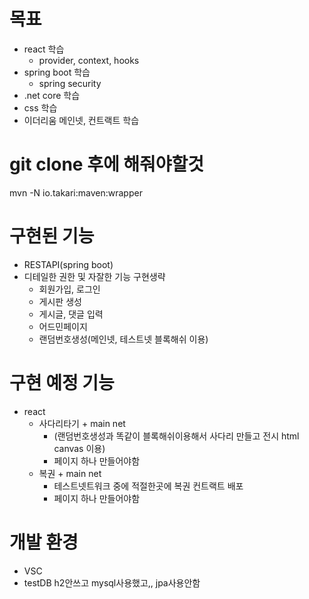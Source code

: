 # 목표
* react 학습
    - provider, context, hooks
* spring boot 학습
    - spring security
* .net core 학습
* css 학습
* 이더리움 메인넷, 컨트랙트 학습

# git clone 후에 해줘야할것
mvn -N io.takari:maven:wrapper

# 구현된 기능 
* RESTAPI(spring boot)
* 디테일한 권한 및 자잘한 기능 구현생략
    - 회원가입, 로그인
    - 게시판 생성
    - 게시글, 댓글 입력
    - 어드민페이지
    - 랜덤번호생성(메인넷, 테스트넷 블록해쉬 이용)



# 구현 예정 기능
* react
    - 사다리타기 + main net
        - (랜덤번호생성과 똑같이 블록해쉬이용해서 사다리 만들고 전시 html canvas 이용)
        - 페이지 하나 만들어야함
    - 복권 + main net
        - 테스트넷트워크 중에 적절한곳에 복권 컨트랙트 배포
        - 페이지 하나 만들어야함


# 개발 환경
* VSC
* testDB h2안쓰고 mysql사용했고,, jpa사용안함
